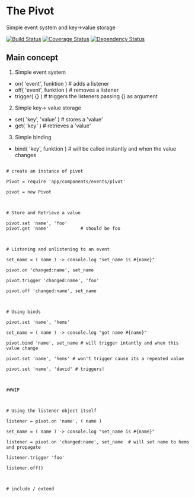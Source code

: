 # The Pivot

Simple event system and key->value storage


[![Build Status](https://travis-ci.org/theoricus/the-model.png?branch=master)](https://travis-ci.org/theoricus/the-model) [![Coverage Status](https://coveralls.io/repos/theoricus/the-model/badge.png)](https://coveralls.io/r/theoricus/the-model) [![Dependency Status](https://gemnasium.com/theoricus/the-model.png)](https://gemnasium.com/theoricus/the-model)

<!-- Uncomment this block after first public release in NPM
[![NPM version](https://badge.fury.io/js/theoricus.png)](http://badge.fury.io/js/theoricus)
-->

## Main concept

 1. Simple event system
  - on( 'event', funktion )  # adds a listener
  - off( 'event', funktion ) # removes a listener
  - trigger( {} )            # triggers the listeners passing {} as argument

 2. Simple key-> value storage
  - set( 'key', 'value' )    # stores a 'value'
  - get( 'key' )             # retrieves a 'value'

 3. Simple binding
  - bind( 'key', funktion )  # will be called instantly and when the value changes

```

# create an instance of pivot

Pivot = require 'app/components/events/pivot'

pivot = new Pivot



# Store and Retrieve a value

pivot.set 'name', 'foo'
pivot.get 'name' 			# should be foo



# Listening and unlistening to an event

set_name = ( name ) -> console.log "set_name is #{name}"

pivot.on 'changed:name', set_name

pivot.trigger 'changed:name', 'foo'

pivot.off 'changed:name', set_name



# Using binds

pivot.set 'name', 'hems'

set_name = ( name ) -> console.log "got name #{name}"

pivot.bind 'name', set_name # will trigger intantly and when this value change

pivot.set 'name', 'hems' # won't trigger cause its a repeated value

pivot.set 'name', 'david' # triggers!



##WIP



# Using the listener object itself

listener = pivot.on 'name', ( name )

set_name = ( name ) -> console.log "set_name is #{name}"

listener = pivot.on 'changed:name', set_name  # will set name to hems and propagate

listener.trigger 'foo'

listener.off()



# include / extend

```
#
